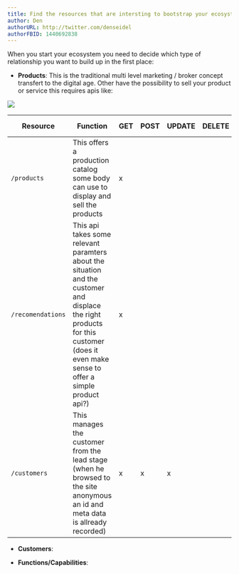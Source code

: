 ```yaml
---
title: Find the resources that are intersting to bootstrap your ecosystem [In Progress]
author: Den
authorURL: http://twitter.com/denseidel
authorFBID: 1440692838
---
```

When you start your ecosystem you need to decide which type of relationship you want to build up in the first place: 

* **Products**: This is the traditional multi level marketing / broker concept transfert to the digital age. Other 
have the possibility to sell your product or service this requires apis like: 

<img src='https://g.gravizo.com/svg?
@startuml;
actor Customer as c ;
participant "Service Interface\n yours or 3rd party" as si;
database CustomerDB as cdb;
participant "API" as a;
c -> si: browse and tests;
si --> cdb: collect data;
c -> si: "signs up" ;
si -> cdb: saves the customer data %28contact & contract details e.g. subscription%29;
note left of cdb: eg name, adress, contact data, payment data ;
note right of cdb: we could offer a service manage the \ncustomer data %28multi tenancy & saas%29;
c -> si: subscribe to service;
si -> a: manages `/products` and `/customers`;
c -> si: use service;
si -> a: serve the `/products` throw interface;
c -> si: manages the subscription %28renew/cancel%29;
si -> a: /products & /customers;
@enduml
'>

Resource | Function  | GET | POST | UPDATE | DELETE | Example APIs
---|---|---|---|---|---|---
`/products` | This offers a production catalog some body can use to display and sell the products | x |||| [Zalando Shop API](https://api.zalando.com/swagger/index.html), [FinAPI](https://www.microsoft.com/de-de/store/p/quicklook/9nv4bs3l1h4s)
`/recomendations` | This api takes some relevant paramters about the situation and the customer and displace the right products for this customer (does it even make sense to offer a simple product api?) | x | | | | ?
`/customers` | This manages the customer from the lead stage (when he browsed to the site anonymous an id and meta data is allready recorded) | x | x | x | | ?  

* **Customers**:

* **Functions/Capabilities**: